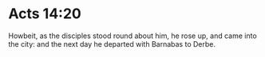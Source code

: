 # Acts 14:20

Howbeit, as the disciples stood round about him, he rose up, and came into the city: and the next day he departed with Barnabas to Derbe.